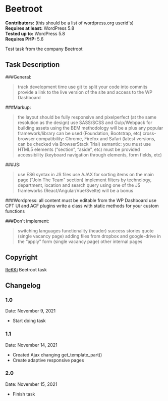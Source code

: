 # Beetroot

**Contributors:** (this should be a list of wordpress.org userid's)  
**Requires at least:** WordPress 5.8  
**Tested up to:** WordPress 5.8  
**Requires PHP:** 5.6


Test task from the company Beetroot

## Task Description


###General: 
>track development time
use git to split your code into commits
provide a link to the live version of the site and access to the WP Dashboard


###Markup:
>the layout should be fully responsive and pixelperfect (at the same resolution as the design)
use SASS/SCSS and Gulp/Webpack for building assets
using the BEM methodology will be a plus
any popular framework/library can be used (Foundation, Bootstrap, etc)
cross-browser compatibility: Chrome, Firefox and Safari (latest versions, can be checked via BrowserStack Trial)
semantic: you must use HTML5 elements (“section”, “aside”, etc)
must be provided accessibility (keyboard navigation through elements, form fields, etc)


###JS:
>use ES6 syntax in JS files
use AJAX for sorting items on the main page ("Join The Team" section)
implement filters by technology, department, location and search query
using one of the JS frameworks (React/Angular/Vue/Svelte) will be a bonus


###Wordpress:
all content must be editable from the WP Dashboard
use CPT UI and ACF plugins
write a class with static methods for your custom functions


###Don't implement:
>switching languages functionality (header) 
success stories quote (single vacancy page) 
adding files from dropbox and google-drive in the “apply” form (single vacancy page) 
other internal pages

## Copyright
[ReKKi](https://dan.lavron.info) Beetroot task

## Changelog

### 1.0
Date: November 9, 2021
* Start doing task

### 1.1
Date: November 14, 2021
* Created Ajax changing get_template_part()
* Create adaptive responsive pages

### 2.0
Date: November 15, 2021
* Finish task
